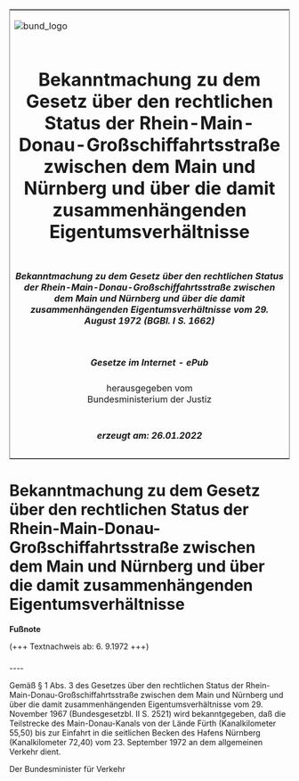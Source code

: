 <span id="DECKBLATT.html"></span>

<table border="0" frame="border" width="100%">

<tr valign="top">

<td align="left">

![bund\_logo](BfJ_2021_Web_de_de.gif)

</td>

<td align="right">

 

</td>

</tr>

<tr align="center" valign="middle">

<td colspan="2">

# Bekanntmachung zu dem Gesetz über den rechtlichen Status der Rhein-Main-Donau-Großschiffahrtsstraße zwischen dem Main und Nürnberg und über die damit zusammenhängenden Eigentumsverhältnisse

</td>

</tr>

<tr align="center" valign="middle">

<td colspan="2">

##### Bekanntmachung zu dem Gesetz über den rechtlichen Status der Rhein-Main-Donau-Großschiffahrtsstraße zwischen dem Main und Nürnberg und über die damit zusammenhängenden Eigentumsverhältnisse vom 29. August 1972 (BGBl. I S. 1662)

</td>

</tr>

<tr align="center" valign="middle">

<td colspan="2">

  
  

##### Gesetze im Internet - ePub  
  
herausgegeben vom  
Bundesministerium der Justiz

</td>

</tr>

<tr align="center" valign="bottom">

<td colspan="2">

  
  

##### erzeugt am: 26.01.2022

</td>

</tr>

</table>

<span id="BJNR116620972.html"></span>

# Bekanntmachung zu dem Gesetz über den rechtlichen Status der Rhein-Main-Donau-Großschiffahrtsstraße zwischen dem Main und Nürnberg und über die damit zusammenhängenden Eigentumsverhältnisse

<div>

  
**Fußnote**

<div class="jnhtml">

<div>

<div class="jurAbsatz">

(+++ Textnachweis ab: 6. 9.1972 +++)

</div>

</div>

</div>

</div>

<span id="BJNR116620972BJNE000100308.html"></span>

###   
\----

<div>

<div class="jnhtml">

<div>

<div class="jurAbsatz">

Gemäß § 1 Abs. 3 des Gesetzes über den rechtlichen Status der
Rhein-Main-Donau-Großschiffahrtsstraße zwischen dem Main und Nürnberg
und über die damit zusammenhängenden Eigentumsverhältnisse vom 29.
November 1967 (Bundesgesetzbl. II S. 2521) wird bekanntgegeben, daß die
Teilstrecke des Main-Donau-Kanals von der Lände Fürth (Kanalkilometer
55,50) bis zur Einfahrt in die seitlichen Becken des Hafens Nürnberg
(Kanalkilometer 72,40) vom 23. September 1972 an dem allgemeinen Verkehr
dient.  
  
<span class="SP">Der Bundesminister für Verkehr</span>

</div>

</div>

</div>

</div>
